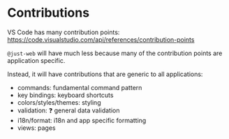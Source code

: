 # Contributions

VS Code has many contribution points: <https://code.visualstudio.com/api/references/contribution-points>

`@just-web` will have much less because many of the contribution points are application specific.

Instead, it will have contributions that are generic to all applications:

- commands: fundamental command pattern
- key bindings: keyboard shortcuts
- colors/styles/themes: styling
- validation: ❓ general data validation
- i18n/format: i18n and app specific formatting
- views: pages
